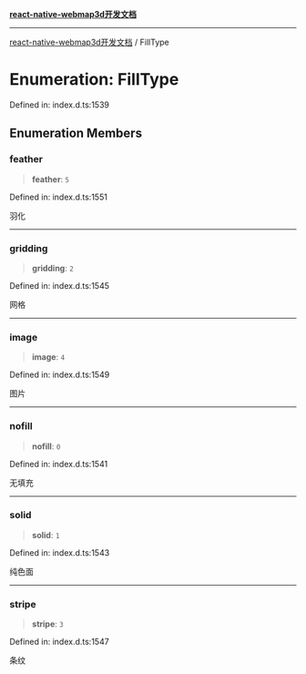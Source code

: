 [**react-native-webmap3d开发文档**](../README.md)

***

[react-native-webmap3d开发文档](../globals.md) / FillType

# Enumeration: FillType

Defined in: index.d.ts:1539

## Enumeration Members

### feather

> **feather**: `5`

Defined in: index.d.ts:1551

羽化

***

### gridding

> **gridding**: `2`

Defined in: index.d.ts:1545

网格

***

### image

> **image**: `4`

Defined in: index.d.ts:1549

图片

***

### nofill

> **nofill**: `0`

Defined in: index.d.ts:1541

无填充

***

### solid

> **solid**: `1`

Defined in: index.d.ts:1543

纯色面

***

### stripe

> **stripe**: `3`

Defined in: index.d.ts:1547

条纹
